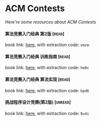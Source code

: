 # ACM Contests
*Here're some resources about ACM Contests*

#### 算法竞赛入门经典 第2版 [`READ`]
book link: [here](https://pan.baidu.com/s/1Sibl-kveddMWmxaqMpyjtA), with extraction code: `vmzm`

#### 算法竞赛入门经典 训练指南 [`READ`]
book link: [here](https://pan.baidu.com/s/1SoQUEfZwNTpHCQT4HH3QRQ), with extraction code: `hm9c`

#### 算法竞赛入门经典 算法实现 [`READ`]
book link: [here](https://pan.baidu.com/s/14GtGlWHDzIuoaiX0zktEmw), with extraction code: `hpd6`


#### 挑战程序设计竞赛(第2版) [`UNREAD`]
book link: [here](https://pan.baidu.com/s/1EfCe_XXHNo0hGvnSMvQ0HA), with extraction code: `9u4i`